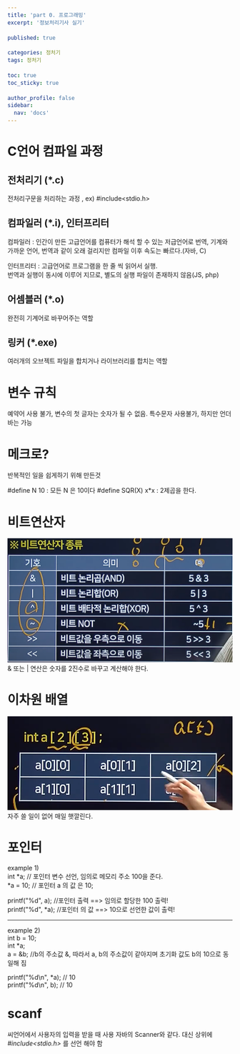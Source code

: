 ```yaml
---
title: 'part 0. 프로그래밍'
excerpt: '정보처리기사 실기'

published: true

categories: 정처기
tags: 정처기

toc: true
toc_sticky: true

author_profile: false
sidebar:
  nav: 'docs'
---
```


# C언어 컴파일 과정

## 전처리기 (\*.c)

전처리구문을 처리하는 과정 , ex) #include<stdio.h>

## 컴파일러 (\*.i), 인터프리터

컴파일러 : 인간이 만든 고급언어를 컴퓨터가 해석 할 수 있는 저급언어로 번역, 기계와 가까운 언어, 번역과 같이 오래 걸리지만 컴파일 이후 속도는 빠르다.(자바, C)

인터프리터 : 고급언어로 프로그램을 한 줄 씩 읽어서 실행.  
번역과 실행이 동시에 이루어 지므로, 별도의 실행 파일이 존재하지 않음(JS, php)

## 어셈블러 (\*.o)

완전히 기계어로 바꾸어주는 역할

## 링커 (\*.exe)

여러개의 오브젝트 파일을 합치거나 라이브러리를 합치는 역할

# 변수 규칙

예약어 사용 불가, 변수의 첫 글자는 숫자가 될 수 없음.
특수문자 사용불가, 하지만 언더바는 가능

# 메크로?

반복적인 일을 쉽게하기 위해 만든것

#define N 10 : 모든 N 은 10이다
#define SQR(X) x\*x : 2제곱을 한다.

# 비트연산자

![](/images/2024-06-25/2024-06-25-22-43-26.png)  
& 또는 | 연산은 숫자를 2진수로 바꾸고 계산해야 한다.

# 이차원 배열

![](/images/2024-06-26/2024-06-26-22-31-02.png)  
자주 쓸 일이 없어 매일 햇깔린다.

# 포인터

example 1)  
int *a; // 포인터 변수 선언, 임의로 메모리 주소 100을 준다.  
*a = 10; // 포인터 a 의 값 은 10;

printf("%d", a); //포인터 출력 ==> 임의로 할당한 100 출력!  
printf("%d", \*a); //포인터 의 값 ==> 10으로 선언한 값이 출력!

---

example 2)  
int b = 10;  
int \*a;  
a = &b; //b의 주소값 &, 따라서 a, b의 주소값이 같아지며 초기화 값도 b의 10으로 동일해 짐

printf("%d\n", \*a); // 10  
printf("%d\n", b); // 10

# scanf

씨언어에서 사용자의 입력을 받을 때 사용 자바의 Scanner와 같다.
대신 상위에  
_#include<stdio.h>_ 를 선언 해야 함
